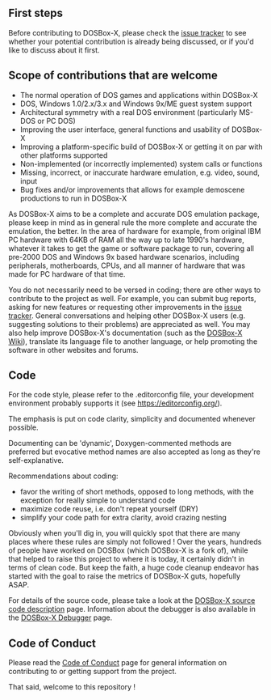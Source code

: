 ## First steps

Before contributing to DOSBox-X, please check the [issue tracker](https://github.com/joncampbell123/dosbox-x/issues) to see whether your potential contribution is already being discussed, or if you'd like to discuss about it first.

## Scope of contributions that are welcome

- The normal operation of DOS games and applications within DOSBox-X 
- DOS, Windows 1.0/2.x/3.x and Windows 9x/ME guest system support
- Architectural symmetry with a real DOS environment (particularly MS-DOS or PC DOS)
- Improving the user interface, general functions and usability of DOSBox-X
- Improving a platform-specific build of DOSBox-X or getting it on par with other platforms supported
- Non-implemented (or incorrectly implemented) system calls or functions
- Missing, incorrect, or inaccurate hardware emulation, e.g. video, sound, input
- Bug fixes and/or improvements that allows for example demoscene productions to run in DOSBox-X

As DOSBox-X aims to be a complete and accurate DOS emulation package, please keep in mind as in general rule the more complete and accurate the emulation, the better. In the area of hardware for example, from original IBM PC hardware with 64KB of RAM all the way up to late 1990's hardware, whatever it takes to get the game or software package to run, covering all pre-2000 DOS and Windows 9x based hardware scenarios, including peripherals, motherboards, CPUs, and all manner of hardware that was made for PC hardware of that time.

You do not necessarily need to be versed in coding; there are other ways to contribute to the project as well. For example, you can submit bug reports, asking for new features or requesting other improvements in the [issue tracker](https://github.com/joncampbell123/dosbox-x/issues). General conversations and helping other DOSBox-X users (e.g. suggesting solutions to their problems) are appreciated as well. You may also help improve DOSBox-X's documentation (such as the [DOSBox-X Wiki](https://dosbox-x.com/wiki)), translate its language file to another language, or help promoting the software in other websites and forums.

## Code

For the code style, please refer to the .editorconfig file, your development environment probably supports it (see https://editorconfig.org/).

The emphasis is put on code clarity, simplicity and documented whenever possible.

Documenting can be 'dynamic', Doxygen-commented methods are preferred but evocative method names are also accepted as long as they're self-explanative.

Recommendations about coding:
- favor the writing of short methods, opposed to long methods, with the exception for really simple to understand code
- maximize code reuse, i.e. don't repeat yourself (DRY)
- simplify your code path for extra clarity, avoid crazing nesting

Obviously when you'll dig in, you will quickly spot that there are many places where these rules are simply not followed ! Over the years, hundreds of people have worked on DOSBox (which DOSBox-X is a fork of), while that helped to raise this project to where it is today, it certainly didn't in terms of clean code. But keep the faith, a huge code cleanup endeavor has started with the goal to raise the metrics of DOSBox-X guts, hopefully ASAP.

For details of the source code, please take a look at the [DOSBox-X source code description](README.source-code-description) page. Information about the debugger is also available in the [DOSBox-X Debugger](README.debugger) page.


## Code of Conduct

Please read the [Code of Conduct](CODE_OF_CONDUCT.md) page for general information on contributing to or getting support from the project.

That said, welcome to this repository !
